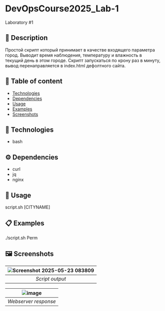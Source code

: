 # DevOpsCourse2025_Lab-1
Laboratory #1

## 📜 Description
Простой скрипт который принимает в качестве входящего параметра город. Выводит время наблюдения, температуру и влажность в текущий день в этом городе.
Скрипт запускаться по крону раз в минуту, вывод перенаправляется в index.html дефолтного сайта.

## 📃 Table of content
- [Technologies](#-Technologies)
- [Dependencies](#-Dependencies)
- [Usage](#-Usage)
- [Examples](#-Examples)
- [Screenshots](#-Screenshots)

## 🔧 Technologies
- bash

## ⚙ Dependencies
- curl
- jq
- nginx

## 🚀 Usage
script.sh [CITYNAME]

## 📋 Examples
./script.sh Perm

## 🖼 Screenshots
<div align="center">

| ![Screenshot 2025-05-23 083809](https://github.com/user-attachments/assets/c0c2966a-566e-476a-8db2-e3acb01b5c62 "Script output") | 
|:-:|
| *Script output* |
  


| ![image](https://github.com/user-attachments/assets/9b17cc32-77eb-4c62-94a0-70448a523330) |
|:-:|
| *Webserver response* |

</div>
